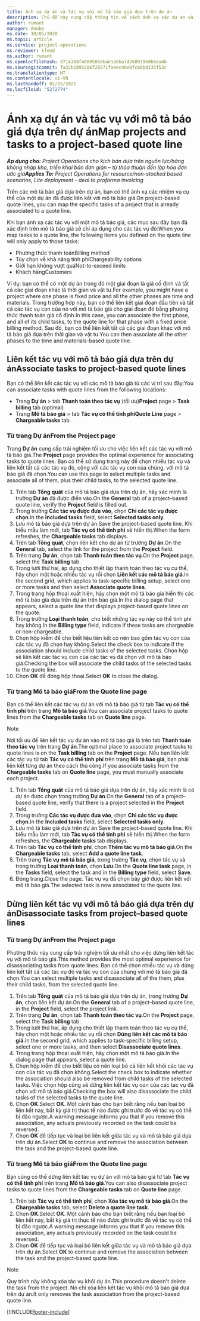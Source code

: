 ```yaml
---
title: Ánh xạ dự án và tác vụ với mô tả báo giá dựa trên dự án
description: Chủ đề này cung cấp thông tin về cách ánh xạ các dự án và tác vụ thành một mô tả tác vụ dựa trên dự án.
author: rumant
manager: Annbe
ms.date: 10/05/2020
ms.topic: article
ms.service: project-operations
ms.reviewer: kfend
ms.author: rumant
ms.openlocfilehash: d714304f408050babae1a6ba74268979e0b6ea4b
ms.sourcegitcommit: fa32b1893286f20271fa4ec4be8fc68bd135f53c
ms.translationtype: HT
ms.contentlocale: vi-VN
ms.lasthandoff: 02/15/2021
ms.locfileid: "5272774"
---
```

# <a name="map-projects-and-tasks-to-a-project-based-quote-line"></a><span data-ttu-id="0b651-103">Ánh xạ dự án và tác vụ với mô tả báo giá dựa trên dự án</span><span class="sxs-lookup"><span data-stu-id="0b651-103">Map projects and tasks to a project-based quote line</span></span>

<span data-ttu-id="0b651-104">_**Áp dụng cho:** Project Operations cho kịch bản dựa trên nguồn lực/hàng không nhập kho, triển khai bản đơn giản – từ thỏa thuận đến lập hóa đơn ước giá_</span><span class="sxs-lookup"><span data-stu-id="0b651-104">_**Applies To:** Project Operations for resource/non-stocked based scenarios, Lite deployment - deal to proforma invoicing_</span></span>

<span data-ttu-id="0b651-105">Trên các mô tả báo giá dựa trên dự án, bạn có thể ánh xạ các nhiệm vụ cụ thể của một dự án đã được liên kết với mô tả báo giá.</span><span class="sxs-lookup"><span data-stu-id="0b651-105">On project-based quote lines, you can map the specific tasks of a project that is already associated to a quote line.</span></span>

<span data-ttu-id="0b651-106">Khi bạn ánh xạ các tác vụ với một mô tả báo giá, các mục sau đây bạn đã xác định trên mô tả báo giá sẽ chỉ áp dụng cho các tác vụ đó:</span><span class="sxs-lookup"><span data-stu-id="0b651-106">When you map tasks to a quote line, the following items you defined on the quote line will only apply to those tasks:</span></span>

- <span data-ttu-id="0b651-107">Phương thức thanh toán</span><span class="sxs-lookup"><span data-stu-id="0b651-107">Billing method</span></span>
- <span data-ttu-id="0b651-108">Tùy chọn về khả năng tính phí</span><span class="sxs-lookup"><span data-stu-id="0b651-108">Chargeability options</span></span>
- <span data-ttu-id="0b651-109">Giới hạn không vượt quá</span><span class="sxs-lookup"><span data-stu-id="0b651-109">Not-to-exceed limits</span></span>
- <span data-ttu-id="0b651-110">Khách hàng</span><span class="sxs-lookup"><span data-stu-id="0b651-110">Customers</span></span>

<span data-ttu-id="0b651-111">Ví dụ: bạn có thể có một dự án trong đó một giai đoạn là giá cố định và tất cả các giai đoạn khác là thời gian và vật tư.</span><span class="sxs-lookup"><span data-stu-id="0b651-111">For example, you might have a project where one phase is fixed price and all the other phases are time and materials.</span></span> <span data-ttu-id="0b651-112">Trong trường hợp này, bạn có thể liên kết giai đoạn đầu tiên và tất cả các tác vụ con của nó với mô tả báo giá cho giai đoạn đó bằng phương thức thanh toán giá cố định.</span><span class="sxs-lookup"><span data-stu-id="0b651-112">In this case, you can associate the first phase, and all of its child tasks, to the quote line for that phase with a fixed price billing method.</span></span> <span data-ttu-id="0b651-113">Sau đó, bạn có thể liên kết tất cả các giai đoạn khác với mô tả báo giá dựa trên thời gian và vật tư.</span><span class="sxs-lookup"><span data-stu-id="0b651-113">You can then associate all the other phases to the time and materials-based quote line.</span></span>

## <a name="associate-tasks-to-project-based-quote-lines"></a><span data-ttu-id="0b651-114">Liên kết tác vụ với mô tả báo giá dựa trên dự án</span><span class="sxs-lookup"><span data-stu-id="0b651-114">Associate tasks to project-based quote lines</span></span>

<span data-ttu-id="0b651-115">Bạn có thể liên kết các tác vụ với các mô tả báo giá từ các vị trí sau đây:</span><span class="sxs-lookup"><span data-stu-id="0b651-115">You can associate tasks with quote lines from the following locations:</span></span>

- <span data-ttu-id="0b651-116">Trang **Dự án** > tab **Thanh toán theo tác vụ** (tối ưu)</span><span class="sxs-lookup"><span data-stu-id="0b651-116">**Project** page > **Task billing** tab (optimal)</span></span>
- <span data-ttu-id="0b651-117">Trang **Mô tả báo giá** > tab **Tác vụ có thể tính phí**</span><span class="sxs-lookup"><span data-stu-id="0b651-117">**Quote Line** page > **Chargeable tasks** tab</span></span> 

### <a name="from-the-project-page"></a><span data-ttu-id="0b651-118">Từ trang Dự án</span><span class="sxs-lookup"><span data-stu-id="0b651-118">From the Project page</span></span>

<span data-ttu-id="0b651-119">Trang **Dự án** cung cấp trải nghiệm tối ưu cho việc liên kết các tác vụ với mô tả báo giá.</span><span class="sxs-lookup"><span data-stu-id="0b651-119">The **Project** page provides the optimal experience for associating tasks to quote lines.</span></span> <span data-ttu-id="0b651-120">Bạn có thể sử dụng trang này để chọn nhiều tác vụ và liên kết tất cả các tác vụ đó, cộng với các tác vụ con của chúng, với mô tả báo giá đã chọn.</span><span class="sxs-lookup"><span data-stu-id="0b651-120">You can use this page to select multiple tasks and associate all of them, plus their child tasks, to the selected quote line.</span></span>

1. <span data-ttu-id="0b651-121">Trên tab **Tổng quát** của mô tả báo giá dựa trên dự án, hãy xác minh là trường **Dự án** đã được điền vào.</span><span class="sxs-lookup"><span data-stu-id="0b651-121">On the **General** tab of a project–based quote line, verify the **Project** field is filled out.</span></span>
2. <span data-ttu-id="0b651-122">Trong trường **Các tác vụ được đưa vào**, chọn **Chỉ các tác vụ được chọn**.</span><span class="sxs-lookup"><span data-stu-id="0b651-122">In the **Included tasks** field, select **Selected tasks only**.</span></span>
3. <span data-ttu-id="0b651-123">Lưu mô tả báo giá dựa trên dự án.</span><span class="sxs-lookup"><span data-stu-id="0b651-123">Save the project-based quote line.</span></span> <span data-ttu-id="0b651-124">Khi biểu mẫu làm mới, tab **Tác vụ có thể tính phí** sẽ hiển thị.</span><span class="sxs-lookup"><span data-stu-id="0b651-124">When the form refreshes, the **Chargeable tasks** tab displays.</span></span>
4. <span data-ttu-id="0b651-125">Trên tab **Tổng quát**, chọn liên kết cho dự án từ trường **Dự án**.</span><span class="sxs-lookup"><span data-stu-id="0b651-125">On the **General** tab, select the link for the project from the **Project** field.</span></span>
5. <span data-ttu-id="0b651-126">Trên trang **Dự án**, chọn tab **Thanh toán theo tác vụ**.</span><span class="sxs-lookup"><span data-stu-id="0b651-126">On the **Project** page, select the **Task billing** tab.</span></span>
6. <span data-ttu-id="0b651-127">Trong lưới thứ hai, áp dụng cho thiết lập thanh toán theo tác vụ cụ thể, hãy chọn một hoặc nhiều tác vụ rồi chọn **Liên kết các mô tả báo giá**.</span><span class="sxs-lookup"><span data-stu-id="0b651-127">In the second grid, which applies to task-specific billing setup, select one or more tasks and then select **Associate quote lines**.</span></span>
7. <span data-ttu-id="0b651-128">Trong trang hộp thoại xuất hiện, hãy chọn một mô tả báo giá hiển thị các mô tả báo giá dựa trên dự án trên báo giá.</span><span class="sxs-lookup"><span data-stu-id="0b651-128">In the dialog page that appears, select a quote line that displays project-based quote lines on the quote.</span></span>
8. <span data-ttu-id="0b651-129">Trong trường **Loại thanh toán**, cho biết những tác vụ này có thể tính phí hay không.</span><span class="sxs-lookup"><span data-stu-id="0b651-129">In the **Billing type** field, indicate if these tasks are chargeable or non-chargeable.</span></span>
9. <span data-ttu-id="0b651-130">Chọn hộp kiểm để cho biết liệu liên kết có nên bao gồm tác vụ con của các tác vụ đã chọn hay không.</span><span class="sxs-lookup"><span data-stu-id="0b651-130">Select the check box to indicate if the association should include child tasks of the selected tasks.</span></span> <span data-ttu-id="0b651-131">Chọn hộp sẽ liên kết các tác vụ con của các tác vụ đã chọn với mô tả báo giá.</span><span class="sxs-lookup"><span data-stu-id="0b651-131">Checking the box will associate the child tasks of the selected tasks to the quote line.</span></span>
10. <span data-ttu-id="0b651-132">Chọn **OK** để đóng hộp thoại.</span><span class="sxs-lookup"><span data-stu-id="0b651-132">Select **OK** to close the dialog.</span></span>

### <a name="from-the-quote-line-page"></a><span data-ttu-id="0b651-133">Từ trang Mô tả báo giá</span><span class="sxs-lookup"><span data-stu-id="0b651-133">From the Quote line page</span></span>

<span data-ttu-id="0b651-134">Bạn có thể liên kết các tác vụ dự án với mô tả báo giá từ tab **Tác vụ có thể tính phí** trên trang **Mô tả báo giá**.</span><span class="sxs-lookup"><span data-stu-id="0b651-134">You can associate project tasks to quote lines from the **Chargeable tasks** tab on **Quote line** page.</span></span>

>[!NOTE]
><span data-ttu-id="0b651-135">Nơi tối ưu để liên kết tác vụ dự án vào mô tả báo giá là trên tab **Thanh toán theo tác vụ** trên trang **Dự án**.</span><span class="sxs-lookup"><span data-stu-id="0b651-135">The optimal place to associate project tasks to quote lines is on the **Task billing** tab on the **Project** page.</span></span> <span data-ttu-id="0b651-136">Nếu bạn liên kết các tác vụ từ tab **Tác vụ có thể tính phí** trên trang **Mô tả báo giá**, bạn phải liên kết từng dự án theo cách thủ công.</span><span class="sxs-lookup"><span data-stu-id="0b651-136">If you associate tasks from the **Chargeable tasks** tab on **Quote line** page, you must manually associate each project.</span></span>

1. <span data-ttu-id="0b651-137">Trên tab **Tổng quát** của mô tả báo giá dựa trên dự án, hãy xác minh là có dự án được chọn trong trường **Dự án**.</span><span class="sxs-lookup"><span data-stu-id="0b651-137">On the **General** tab of a project–based quote line, verify that there is a project selected in the **Project** field.</span></span>
2. <span data-ttu-id="0b651-138">Trong trường **Các tác vụ được đưa vào**, chọn **Chỉ các tác vụ được chọn**.</span><span class="sxs-lookup"><span data-stu-id="0b651-138">In the **Included tasks** field, select **Selected tasks only**.</span></span>
3. <span data-ttu-id="0b651-139">Lưu mô tả báo giá dựa trên dự án.</span><span class="sxs-lookup"><span data-stu-id="0b651-139">Save the project-based quote line.</span></span> <span data-ttu-id="0b651-140">Khi biểu mẫu làm mới, tab **Tác vụ có thể tính phí** sẽ hiển thị.</span><span class="sxs-lookup"><span data-stu-id="0b651-140">When the form refreshes, the **Chargeable tasks** tab displays.</span></span>
4. <span data-ttu-id="0b651-141">Trên tab **Tác vụ có thể tính phí**, chọn **Thêm tác vụ mô tả báo giá**.</span><span class="sxs-lookup"><span data-stu-id="0b651-141">On the **Chargeable tasks** tab, select **Add a quote line task**.</span></span>
5. <span data-ttu-id="0b651-142">Trên trang **Tác vụ mô tả báo giá**, trong trường **Tác vụ**, chọn tác vụ và trong trường **Loại thanh toán**, chọn **Lưu**.</span><span class="sxs-lookup"><span data-stu-id="0b651-142">On the **Quote line task** page, in the **Tasks** field, select the task and in the **Billing type** field, select **Save**.</span></span> 
6. <span data-ttu-id="0b651-143">Đóng trang.</span><span class="sxs-lookup"><span data-stu-id="0b651-143">Close the page.</span></span> <span data-ttu-id="0b651-144">Tác vụ vụ đã chọn bây giờ được liên kết với mô tả báo giá.</span><span class="sxs-lookup"><span data-stu-id="0b651-144">The selected task is now associated to the quote line.</span></span>

## <a name="disassociate-tasks-from-projectbased-quote-lines"></a><span data-ttu-id="0b651-145">Dừng liên kết tác vụ với mô tả báo giá dựa trên dự án</span><span class="sxs-lookup"><span data-stu-id="0b651-145">Disassociate tasks from project–based quote lines</span></span>

### <a name="from-the-project-page"></a><span data-ttu-id="0b651-146">Từ trang Dự án</span><span class="sxs-lookup"><span data-stu-id="0b651-146">From the Project page</span></span>

<span data-ttu-id="0b651-147">Phương thức này cung cấp trải nghiệm tối ưu nhất cho việc dừng liên kết tác vụ với mô tả báo giá.</span><span class="sxs-lookup"><span data-stu-id="0b651-147">This method provides the most optimal experience for disassociating tasks from quote lines.</span></span> <span data-ttu-id="0b651-148">Bạn có thể chọn nhiều tác vụ và dừng liên kết tất cả các tác vụ đó và tác vụ con của chúng với mô tả báo giá đã chọn.</span><span class="sxs-lookup"><span data-stu-id="0b651-148">You can select multiple tasks and disassociate all of the them, plus their child tasks, from the selected quote line.</span></span>

1. <span data-ttu-id="0b651-149">Trên tab **Tổng quát** của mô tả báo giá dựa trên dự án, trong trường **Dự án**, chọn liên kết dự án.</span><span class="sxs-lookup"><span data-stu-id="0b651-149">On the **General** tab of a project–based quote line, in the **Project** field, select the project link.</span></span>
2. <span data-ttu-id="0b651-150">Trên trang **Dự án**, chọn tab **Thanh toán theo tác vụ**.</span><span class="sxs-lookup"><span data-stu-id="0b651-150">On the **Project** page, select the **Task billing** tab.</span></span>
3. <span data-ttu-id="0b651-151">Trong lưới thứ hai, áp dụng cho thiết lập thanh toán theo tác vụ cụ thể, hãy chọn một hoặc nhiều tác vụ rồi chọn **Dừng liên kết các mô tả báo giá**.</span><span class="sxs-lookup"><span data-stu-id="0b651-151">In the second grid, which applies to task-specific billing setup, select one or more tasks, and then select **Disassociate quote lines**.</span></span>
4. <span data-ttu-id="0b651-152">Trong trang hộp thoại xuất hiện, hãy chọn một mô tả báo giá.</span><span class="sxs-lookup"><span data-stu-id="0b651-152">In the dialog page that appears, select a quote line.</span></span>
5. <span data-ttu-id="0b651-153">Chọn hộp kiểm để cho biết liệu có nên loại bỏ cả liên kết khỏi các tác vụ con của tác vụ đã chọn không.</span><span class="sxs-lookup"><span data-stu-id="0b651-153">Select the check box to indicate whether the association should also be removed from child tasks of the selected tasks.</span></span> <span data-ttu-id="0b651-154">Việc chọn hộp cũng sẽ dừng liên kết tác vụ con của các tác vụ đã chọn với mô tả báo giá.</span><span class="sxs-lookup"><span data-stu-id="0b651-154">Checking the box will also disassociate the child tasks of the selected tasks to the quote line.</span></span>
6. <span data-ttu-id="0b651-155">Chọn **OK**.</span><span class="sxs-lookup"><span data-stu-id="0b651-155">Select **OK**.</span></span> <span data-ttu-id="0b651-156">Một cảnh báo cho bạn biết rằng nếu bạn loại bỏ liên kết này, bất kỳ giá trị thực tế nào được ghi trước đó về tác vụ có thể bị đảo ngược.</span><span class="sxs-lookup"><span data-stu-id="0b651-156">A warning message informs you that if you remove this association, any actuals previously recorded on the task could be reversed.</span></span> 
7. <span data-ttu-id="0b651-157">Chọn **OK** để tiếp tục và loại bỏ liên kết giữa tác vụ và mô tả báo giá dựa trên dự án.</span><span class="sxs-lookup"><span data-stu-id="0b651-157">Select **OK** to continue and remove the association between the task and the project-based quote line.</span></span>

### <a name="from-the-quote-line-page"></a><span data-ttu-id="0b651-158">Từ trang Mô tả báo giá</span><span class="sxs-lookup"><span data-stu-id="0b651-158">From the Quote line page</span></span>

<span data-ttu-id="0b651-159">Bạn cũng có thể dừng liên kết tác vụ dự án với mô tả báo giá từ tab **Tác vụ có thể tính phí** trên trang **Mô tả báo giá**.</span><span class="sxs-lookup"><span data-stu-id="0b651-159">You can also disassociate project tasks to quote lines from the **Chargeable tasks** tab on **Quote line** page.</span></span>

1. <span data-ttu-id="0b651-160">Trên tab **Tác vụ có thể tính phí**, chọn **Xóa tác vụ mô tả báo giá**.</span><span class="sxs-lookup"><span data-stu-id="0b651-160">On the **Chargeable tasks** tab, select **Delete a quote line task**.</span></span>
2. <span data-ttu-id="0b651-161">Chọn **OK**.</span><span class="sxs-lookup"><span data-stu-id="0b651-161">Select **OK**.</span></span> <span data-ttu-id="0b651-162">Một cảnh báo cho bạn biết rằng nếu bạn loại bỏ liên kết này, bất kỳ giá trị thực tế nào được ghi trước đó về tác vụ có thể bị đảo ngược.</span><span class="sxs-lookup"><span data-stu-id="0b651-162">A warning message informs you that if you remove this association, any actuals previously recorded on the task could be reversed.</span></span> 
3. <span data-ttu-id="0b651-163">Chọn **OK** để tiếp tục và loại bỏ liên kết giữa tác vụ và mô tả báo giá dựa trên dự án.</span><span class="sxs-lookup"><span data-stu-id="0b651-163">Select **OK** to continue and remove the association between the task and the project-based quote line.</span></span>

>[!NOTE]
> <span data-ttu-id="0b651-164">Quy trình này không xóa tác vụ khỏi dự án.</span><span class="sxs-lookup"><span data-stu-id="0b651-164">This procedure doesn't delete the task from the project.</span></span> <span data-ttu-id="0b651-165">Nó chỉ xóa liên kết tác vụ khỏi mô tả báo giá dựa trên dự án.</span><span class="sxs-lookup"><span data-stu-id="0b651-165">It only removes the task association from the project-based quote line.</span></span>


[!INCLUDE[footer-include](../../includes/footer-banner.md)]